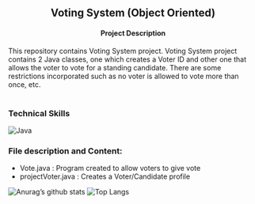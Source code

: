 <h2 align='center'><b> Voting System (Object Oriented) </b></h2>
<h4 align='center'> Project Description </h4> 
This repository contains Voting System project. Voting System project contains 2 Java classes, one which creates a Voter ID and other one that allows the voter to vote for a standing candidate. There are some restrictions incorporated such as no voter is allowed to vote more than once, etc.  <br><br>

### Technical Skills 
![Java](https://img.shields.io/badge/java-%23ED8B00.svg?style=for-the-badge&logo=java&logoColor=white)

### File description and Content:
* Vote.java : Program created to allow voters to give vote
* projectVoter.java : Creates a Voter/Candidate profile

![Anurag’s github stats](https://github-readme-stats.vercel.app/api?username=Anshumaan-Chauhan02)
![Top Langs](https://github-readme-stats.vercel.app/api/top-langs/?username=Anshumaan-Chauhan02&layout=compact)
